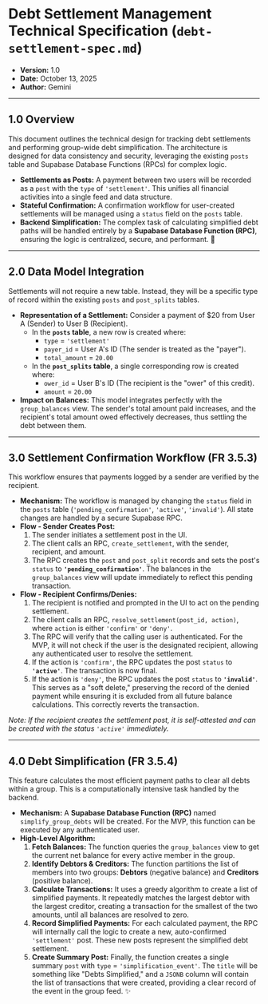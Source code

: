 # Debt Settlement Management Technical Specification (`debt-settlement-spec.md`)

* **Version:** 1.0
* **Date:** October 13, 2025
* **Author:** Gemini

---

## 1.0 Overview

This document outlines the technical design for tracking debt settlements and performing group-wide debt simplification. The architecture is designed for data consistency and security, leveraging the existing `posts` table and Supabase Database Functions (RPCs) for complex logic.

* **Settlements as Posts:** A payment between two users will be recorded as a `post` with the `type` of `'settlement'`. This unifies all financial activities into a single feed and data structure.
* **Stateful Confirmation:** A confirmation workflow for user-created settlements will be managed using a `status` field on the `posts` table.
* **Backend Simplification:** The complex task of calculating simplified debt paths will be handled entirely by a **Supabase Database Function (RPC)**, ensuring the logic is centralized, secure, and performant. 💸

---

## 2.0 Data Model Integration

Settlements will not require a new table. Instead, they will be a specific type of record within the existing `posts` and `post_splits` tables.

* **Representation of a Settlement:** Consider a payment of $20 from User A (Sender) to User B (Recipient).
    * In the **`posts` table**, a new row is created where:
        * `type` = `'settlement'`
        * `payer_id` = User A's ID (The sender is treated as the "payer").
        * `total_amount` = `20.00`
    * In the **`post_splits` table**, a single corresponding row is created where:
        * `ower_id` = User B's ID (The recipient is the "ower" of this credit).
        * `amount` = `20.00`
* **Impact on Balances:** This model integrates perfectly with the `group_balances` view. The sender's total amount paid increases, and the recipient's total amount owed effectively decreases, thus settling the debt between them.

---

## 3.0 Settlement Confirmation Workflow (FR 3.5.3)

This workflow ensures that payments logged by a sender are verified by the recipient.

* **Mechanism:** The workflow is managed by changing the `status` field in the `posts` table (`'pending_confirmation'`, `'active'`, `'invalid'`). All state changes are handled by a secure Supabase RPC.
* **Flow - Sender Creates Post:**
    1.  The sender initiates a settlement post in the UI.
    2.  The client calls an RPC, `create_settlement`, with the sender, recipient, and amount.
    3.  The RPC creates the `post` and `post_split` records and sets the post's `status` to **`'pending_confirmation'`**. The balances in the `group_balances` view will update immediately to reflect this pending transaction.
* **Flow - Recipient Confirms/Denies:**
    1.  The recipient is notified and prompted in the UI to act on the pending settlement.
    2.  The client calls an RPC, `resolve_settlement(post_id, action)`, where `action` is either `'confirm'` or `'deny'`.
    3.  The RPC will verify that the calling user is authenticated. For the MVP, it will not check if the user is the designated recipient, allowing any authenticated user to resolve the settlement.
    4.  If the action is `'confirm'`, the RPC updates the post `status` to **`'active'`**. The transaction is now final.
    5.  If the action is `'deny'`, the RPC updates the post `status` to **`'invalid'`**. This serves as a "soft delete," preserving the record of the denied payment while ensuring it is excluded from all future balance calculations. This correctly reverts the transaction.

*Note: If the recipient creates the settlement post, it is self-attested and can be created with the status `'active'` immediately.*

---

## 4.0 Debt Simplification (FR 3.5.4)

This feature calculates the most efficient payment paths to clear all debts within a group. This is a computationally intensive task handled by the backend.

* **Mechanism:** A **Supabase Database Function (RPC)** named `simplify_group_debts` will be created. For the MVP, this function can be executed by any authenticated user.
* **High-Level Algorithm:**
    1.  **Fetch Balances:** The function queries the `group_balances` view to get the current net balance for every active member in the group.
    2.  **Identify Debtors & Creditors:** The function partitions the list of members into two groups: **Debtors** (negative balance) and **Creditors** (positive balance).
    3.  **Calculate Transactions:** It uses a greedy algorithm to create a list of simplified payments. It repeatedly matches the largest debtor with the largest creditor, creating a transaction for the smallest of the two amounts, until all balances are resolved to zero.
    4.  **Record Simplified Payments:** For each calculated payment, the RPC will internally call the logic to create a new, auto-confirmed `'settlement'` post. These new posts represent the simplified debt settlement.
    5.  **Create Summary Post:** Finally, the function creates a single summary `post` with `type` = `'simplification_event'`. The `title` will be something like "Debts Simplified," and a `JSONB` column will contain the list of transactions that were created, providing a clear record of the event in the group feed. ✨

